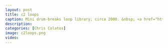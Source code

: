 ```yaml
---
layout: post
title: c2 loops
caption: Mini drum-breaks loop library; circa 2000. &nbsp; <a href="https://github.com/ccolatos/ccolatos.github.io/raw/master/c2%20Loops.zip"> CLICK <font color="red">HERE</font> TO DOWNLOAD 20 LOOPS</a> 
description: 
categories: [Chris Colatos]
image: c2loops.png
video: 
---
```

